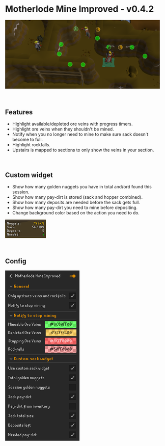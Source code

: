 # Motherlode Mine Improved - v0.4.2
![](img/motherlode.png)

<br>

## Features
* Highlight available/depleted ore veins with progress timers.
* Highlight ore veins when they shouldn't be mined.
* Notify when you no longer need to mine to make sure sack doesn't become to full.
* Highlight rockfalls.
* Upstairs is mapped to sections to only show the veins in your section.

<br>

## Custom widget
* Show how many golden nuggets you have in total and/ord found this session.
* Show how many pay-dirt is stored (sack and hopper combined).
* Show how many deposits are needed before the sack gets full.
* Show how many pay-dirt you need to mine before depositing.
* Change background color based on the action you need to do.

![](img/widget.png)

<br>

## Config
![](img/config.png)